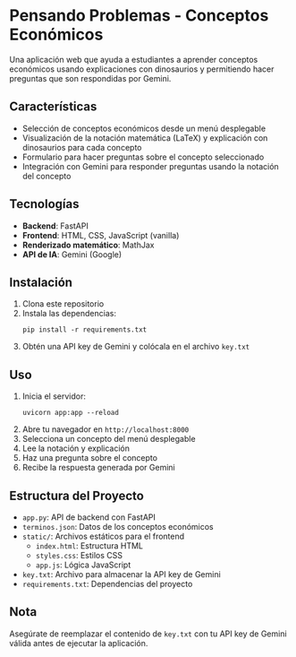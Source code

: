 # Pensando Problemas - Conceptos Económicos

Una aplicación web que ayuda a estudiantes a aprender conceptos económicos usando explicaciones con dinosaurios y permitiendo hacer preguntas que son respondidas por Gemini.

## Características

- Selección de conceptos económicos desde un menú desplegable
- Visualización de la notación matemática (LaTeX) y explicación con dinosaurios para cada concepto
- Formulario para hacer preguntas sobre el concepto seleccionado
- Integración con Gemini para responder preguntas usando la notación del concepto

## Tecnologías

- **Backend**: FastAPI
- **Frontend**: HTML, CSS, JavaScript (vanilla)
- **Renderizado matemático**: MathJax
- **API de IA**: Gemini (Google)

## Instalación

1. Clona este repositorio
2. Instala las dependencias:
   ```
   pip install -r requirements.txt
   ```
3. Obtén una API key de Gemini y colócala en el archivo `key.txt`

## Uso

1. Inicia el servidor:
   ```
   uvicorn app:app --reload
   ```
2. Abre tu navegador en `http://localhost:8000`
3. Selecciona un concepto del menú desplegable
4. Lee la notación y explicación
5. Haz una pregunta sobre el concepto
6. Recibe la respuesta generada por Gemini

## Estructura del Proyecto

- `app.py`: API de backend con FastAPI
- `terminos.json`: Datos de los conceptos económicos
- `static/`: Archivos estáticos para el frontend
  - `index.html`: Estructura HTML
  - `styles.css`: Estilos CSS
  - `app.js`: Lógica JavaScript
- `key.txt`: Archivo para almacenar la API key de Gemini
- `requirements.txt`: Dependencias del proyecto

## Nota

Asegúrate de reemplazar el contenido de `key.txt` con tu API key de Gemini válida antes de ejecutar la aplicación.